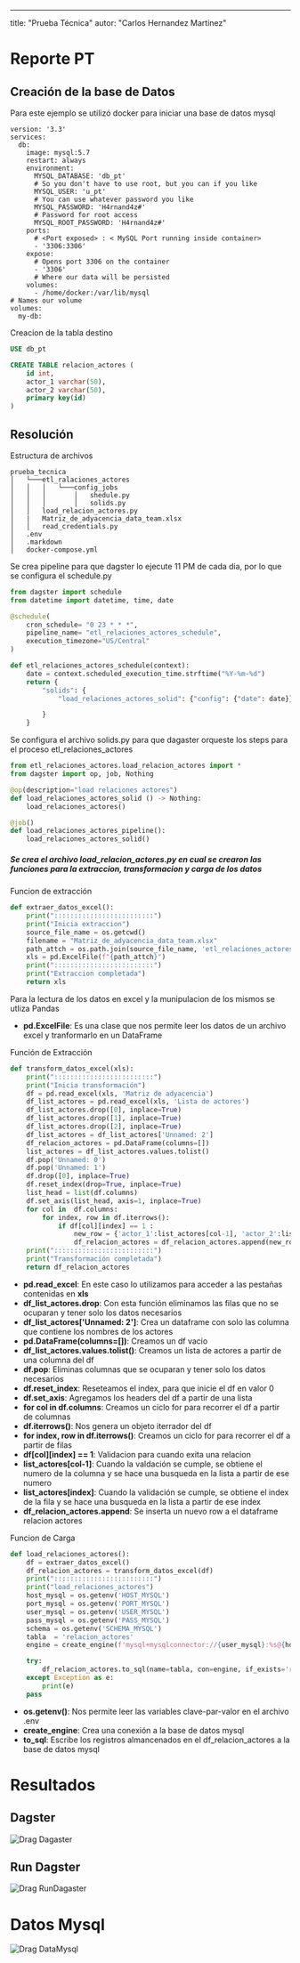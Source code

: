 ---
title: "Prueba Técnica"
autor: "Carlos Hernandez Martinez"

# Reporte PT
## Creación de la base de Datos
Para este ejemplo se utilizó docker para iniciar una base de datos mysql 
```
version: '3.3'
services:
  db:
    image: mysql:5.7
    restart: always
    environment:
      MYSQL_DATABASE: 'db_pt'
      # So you don't have to use root, but you can if you like
      MYSQL_USER: 'u_pt'
      # You can use whatever password you like
      MYSQL_PASSWORD: 'H4rnand4z#'
      # Password for root access
      MYSQL_ROOT_PASSWORD: 'H4rnand4z#'
    ports:
      # <Port exposed> : < MySQL Port running inside container>
      - '3306:3306'
    expose:
      # Opens port 3306 on the container
      - '3306'
      # Where our data will be persisted
    volumes:
      - /home/docker:/var/lib/mysql
# Names our volume
volumes:
  my-db:
``` 

Creacion de la tabla destino
``` sql
USE db_pt

CREATE TABLE relacion_actores (
	id int,
	actor_1 varchar(50),
	actor_2 varchar(50),
	primary key(id)
)
```

## Resolución 
Estructura de archivos
```
prueba_tecnica
│   └───etl_ralaciones_actores
│   │   │   └───config_jobs
│   │   │       │   shedule.py
│   │   │       │   solids.py
│   │   load_relacion_actores.py
│   |   Matriz_de_adyacencia_data_team.xlsx
│   │   read_credentials.py
│   .env
│   .markdown
│   docker-compose.yml
```
Se crea pipeline para que dagster lo ejecute 11 PM de cada dia, por lo que se configura el schedule.py
```py
from dagster import schedule
from datetime import datetime, time, date

@schedule(
	cron_schedule= "0 23 * * *",
	pipeline_name= "etl_relaciones_actores_schedule",
	execution_timezone="US/Central"
)

def etl_relaciones_actores_schedule(context):
    date = context.scheduled_execution_time.strftime("%Y-%m-%d")
    return {
        "solids": {
            "load_relaciones_actores_solid": {"config": {"date": date}},

        }
    }   
```
Se configura el archivo solids.py para que dagaster orqueste los steps para el proceso etl_relaciones_actores
```py
from etl_relaciones_actores.load_relacion_actores import *
from dagster import op, job, Nothing

@op(description="load relaciones actores")
def load_relaciones_actores_solid () -> Nothing:
    load_relaciones_actores()

@job()
def load_relaciones_actores_pipeline():
    load_relaciones_actores_solid()
```
##### Se crea el archivo load_relacion_actores.py en cual se crearon las funciones para la extraccion, transformacion y carga de los datos

Funcion de extracción
```py
def extraer_datos_excel():
    print(":::::::::::::::::::::::::")
    print("Inicia extraccion")
    source_file_name = os.getcwd()
    filename = "Matriz_de_adyacencia_data_team.xlsx"
    path_attch = os.path.join(source_file_name, 'etl_relaciones_actores', filename)
    xls = pd.ExcelFile(f"{path_attch}")
    print(":::::::::::::::::::::::::")
    print("Extraccion completada")
    return xls
```
Para la lectura de los datos en excel y la munipulacion de los mismos se utliza Pandas
* **pd.ExcelFile**: Es una clase que nos permite leer los datos de un archivo excel y tranformarlo en un DataFrame

Función de Extracción
```py
def transform_datos_excel(xls):
    print(":::::::::::::::::::::::::")
    print("Inicia transformación")
    df = pd.read_excel(xls, 'Matriz de adyacencia')
    df_list_actores = pd.read_excel(xls, 'Lista de actores')
    df_list_actores.drop([0], inplace=True)
    df_list_actores.drop([1], inplace=True)
    df_list_actores.drop([2], inplace=True)
    df_list_actores = df_list_actores['Unnamed: 2'] 
    df_relacion_actores = pd.DataFrame(columns=[])
    list_actores = df_list_actores.values.tolist()
    df.pop('Unnamed: 0')
    df.pop('Unnamed: 1')
    df.drop([0], inplace=True)
    df.reset_index(drop=True, inplace=True)
    list_head = list(df.columns)
    df.set_axis(list_head, axis=1, inplace=True)
    for col in  df.columns:
        for index, row in df.iterrows():
            if df[col][index] == 1 :
                new_row = {'actor_1':list_actores[col-1], 'actor_2':list_actores[index]}
                df_relacion_actores = df_relacion_actores.append(new_row, ignore_index=True)
    print(":::::::::::::::::::::::::")
    print("Transformación completada")
    return df_relacion_actores
```
* **pd.read_excel**: En este caso lo utilizamos para acceder a las pestañas contenidas en **xls**
* **df_list_actores.drop**: Con esta función eliminamos las filas que no se ocuparan y tener solo los datos necesarios
* **df_list_actores['Unnamed: 2']**: Crea un dataframe con solo las columna que contiene los nombres de los actores
* **pd.DataFrame(columns=[])**: Creamos un df vacio
* **df_list_actores.values.tolist()**: Creamos un lista de actores a partir de una columna del df
* **df.pop**: Eliminas columnas que se ocuparan y tener solo los datos necesarios
* **df.reset_index**: Reseteamos el index, para que inicie el df en valor 0
* **df.set_axis**: Agregamos los headers del df a partir de una lista
* **for col in  df.columns**: Creamos un ciclo for para recorrer el df a partir de columnas
* **df.iterrows()**: Nos genera un objeto iterrador del df
* **for index, row in df.iterrows()**: Creamos un ciclo for para recorrer el df a partir de filas
* **df[col][index] == 1**: Validacion para cuando exita una relacion
* **list_actores[col-1]**: Cuando la valdación se cumple, se obtiene el numero de la columna y se hace una busqueda en la lista a partir de ese numero
* **list_actores[index]**: Cuando la validación se cumple, se obtiene el index de la fila y se hace una busqueda en la lista a partir de ese index
* **df_relacion_actores.append**: Se inserta un nuevo row a el dataframe relacion actores

Funcion de Carga
```py
def load_relaciones_actores():
    df = extraer_datos_excel()
    df_relacion_actores = transform_datos_excel(df)
    print(":::::::::::::::::::::::::")
    print("load_relaciones_actores")
    host_mysql = os.getenv('HOST_MYSQL')
    port_mysql = os.getenv('PORT_MYSQL')
    user_mysql = os.getenv('USER_MYSQL')
    pass_mysql = os.getenv('PASS_MYSQL')
    schema = os.getenv('SCHEMA_MYSQL')
    tabla  = 'relacion_actores'
    engine = create_engine(f'mysql+mysqlconnector://{user_mysql}:%s@{host_mysql}:{port_mysql}/{schema}' % quote(pass_mysql))

    try:
        df_relacion_actores.to_sql(name=tabla, con=engine, if_exists='replace', index=False,chunksize=10000)
    except Exception as e:
        print(e)
    pass
```
* **os.getenv()**: Nos permite leer las variables clave-par-valor en el archivo .env
* **create_engine**: Crea una conexión a la base de datos mysql
* **to_sql**: Escribe los registros almancenados en el df_relacion_actores a la base de datos mysql

# Resultados
## Dagster
![Drag Dagaster](dagster.png)
## Run Dagster
![Drag RunDagaster](runDagster.png)

# Datos Mysql

![Drag DataMysql](mysql.png)



